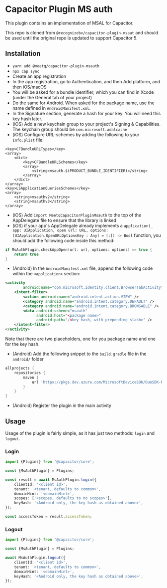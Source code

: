 # Capacitor Plugin MS auth
This plugin contains an implementation of MSAL for Capacitor. 

This repo is cloned from `@recognizebv/capacitor-plugin-msaut` and should be used until
the original repo is updated to support Capacitor 5.

## Installation
* `yarn add @meetq/capacitor-plugin-msauth`
* `npx cap sync`
* Create an app registration
* In the app registration, go to Authentication, and then Add platform, and then iOS/macOS
* You will be asked for a bundle identifier, which you can find in Xcode (under the General tab of your project)
* Do the same for Android. When asked for the package name, use the name defined in `AndroidManifest.xml`.
* In the Signature section, generate a hash for your key. You will need this key hash later.
* (iOS) Add a new keychain group to your project's Signing & Capabilities. The keychain group should be `com.microsoft.adalcache`
* (iOS) Configure URL-schemes by adding the following to your `Info.plist` file:
```
<key>CFBundleURLTypes</key>
<array>
    <dict>
        <key>CFBundleURLSchemes</key>
        <array>
            <string>msauth.$(PRODUCT_BUNDLE_IDENTIFIER)</string>
        </array>
    </dict>
</array>
<key>LSApplicationQueriesSchemes</key>
<array>
    <string>msauthv2</string>
    <string>msauthv3</string>
</array>
```
* (iOS) Add `import MeetqCapacitorPluginMsauth` to the top of the AppDelegate file to ensure that the library is linked
* (iOS) if your app's AppDelegate already implements a `application(_ app: UIApplication, open url: URL, options: [UIApplication.OpenURLOptionsKey : Any] = [:]) -> Bool` function, you should add the following code inside this method:
```swift
if MsAuthPlugin.checkAppOpen(url: url, options: options) == true {
    return true
}
```

* (Android) In the `AndroidManifest.xml` file, append the following code within the `<application>` section:
```xml
<activity
        android:name="com.microsoft.identity.client.BrowserTabActivity">
    <intent-filter>
        <action android:name="android.intent.action.VIEW" />
        <category android:name="android.intent.category.DEFAULT" />
        <category android:name="android.intent.category.BROWSABLE" />
        <data android:scheme="msauth"
              android:host="<package name>"
              android:path="/<key hash, with prepending slash>" />
    </intent-filter>
</activity>
```

Note that there are two placeholders, one for you package name and one for the key hash.

* (Android) Add the following snippet to the `build.gradle` file in the `android/` folder
```gradle
allprojects {
    repositories {
        maven {
            url 'https://pkgs.dev.azure.com/MicrosoftDeviceSDK/DuoSDK-Public/_packaging/Duo-SDK-Feed/maven/v1'
        }
    }
}
```

* (Android) Register the plugin in the main activity

## Usage
Usage of the plugin is fairly simple, as it has just two methods: `login` and `logout`.

### Login
```typescript
import {Plugins} from '@capacitor/core';

const {MsAuthPlugin} = Plugins;

const result = await MsAuthPlugin.login({
    clientId: '<client id>',
    tenant: '<tenant, defaults to common>',
    domainHint: '<domainHint>',
    scopes: ['<scopes, defaults to no scopes>'],
    keyHash: '<Android only, the key hash as obtained above>',
});

const accessToken = result.accessToken;
```

### Logout
```typescript
import {Plugins} from '@capacitor/core';

const {MsAuthPlugin} = Plugins;

await MsAuthPlugin.logout({
    clientId: '<client id>',
    tenant: '<tenant, defaults to common>',
    domainHint: '<domainHint>',
    keyHash: '<Android only, the key hash as obtained above>',
});
```
